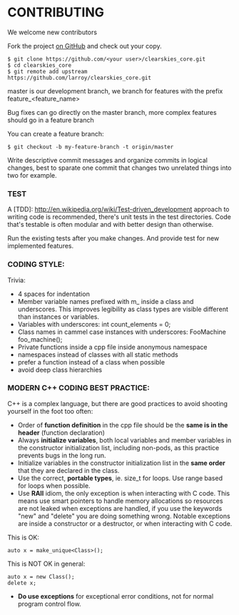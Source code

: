 # CONTRIBUTING

We welcome new contributors


Fork the project [on GitHub](https://github.com/larroy/clearskies_core) and check out
your copy.

```
$ git clone https://github.com/<your user>/clearskies_core.git
$ cd clearskies_core 
$ git remote add upstream https://github.com/larroy/clearskies_core.git
```

master is our development branch, we branch for features with the prefix feature_<feature_name>

Bug fixes can go directly on the master branch, more complex features should go in a feature branch

You can create a feature branch:

```
$ git checkout -b my-feature-branch -t origin/master
```

Write descriptive commit messages and organize commits in logical changes, best to sparate one
commit that changes two unrelated things into two for example.


### TEST

A [TDD]: http://en.wikipedia.org/wiki/Test-driven_development approach to writing code is
recommended, there's unit tests in the test directories. Code that's testable is often modular and
with better design than otherwise.

Run the existing tests after you make changes. And provide test for new implemented features.

### CODING STYLE:

Trivia:

* 4 spaces for indentation
* Member variable names prefixed with m_ inside a class and underscores.
 This improves legibility as class types are visible different than instances or variables.
* Variables with underscores: int count_elements = 0;
* Class names in cammel case instances with underscores: FooMachine foo_machine();
* Private functions inside a cpp file inside anonymous namespace
* namespaces instead of classes with all static methods
* prefer a function instead of a class when possible
* avoid deep class hierarchies


### MODERN C++ CODING BEST PRACTICE:

C++ is a complex language, but there are good practices to avoid shooting yourself in the foot too
often:

* Order of **function definition** in the cpp file should be the **same is in the header** (function
declaration)
* Always **initialize variables**, both local variables and member variables in the constructor
 initialization list, including non-pods, as this practice prevents bugs in the long run. 
* Initialize variables in the constructor initialization list in the **same order** that they are
declared in the class.
* Use the correct, **portable types**, ie. size_t for loops. Use range based for loops when possible.
* Use **RAII** idiom, the only exception is when interacting with C code. This means use smart pointers
to handle memory allocations so resources are not leaked when exceptions are handled, if you use the
keywords "new" and "delete" you are doing something wrong. Notable exceptions are inside a constructor
or a destructor, or when interacting with C code.

This is OK:

    auto x = make_unique<Class>();


This is NOT OK in general:
    
    auto x = new Class();
    delete x;

* **Do use exceptions** for exceptional error conditions, not for normal program control flow.


